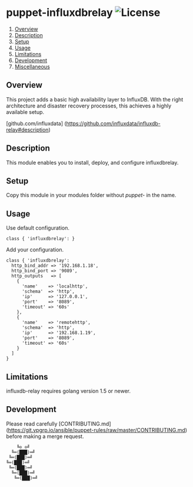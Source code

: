 # puppet-influxdbrelay ![License][license-img]

1. [Overview](#overview)
2. [Description](#module-description)
3. [Setup](#setup)
4. [Usage](#usage)
5. [Limitations](#limitations)
6. [Development](#development)
7. [Miscellaneous](#miscellaneous)

## Overview

This project adds a basic high availability layer to InfluxDB.
With the right architecture  and  disaster recovery processes,  this achieves a
highly available setup.

[github.com/influxdata]
(https://github.com/influxdata/influxdb-relay#description)

## Description

This module enables you to install, deploy, and configure influxdbrelay.

## Setup

Copy this module in your modules folder without *puppet-* in the name.

## Usage

Use default configuration.

```puppet
class { 'influxdbrelay': }
```

Add your configuration.

```puppet
class { 'influxdbrelay':
  http_bind_addr => '192.168.1.18',
  http_bind_port => '9089',
  http_outputs   => [
    {
      'name'    => 'localhttp',
      'schema'  => 'http',
      'ip'      => '127.0.0.1',
      'port'    => '8089',
      'timeout' => '60s'
    },
    {
      'name'    => 'remotehttp',
      'schema'  => 'http',
      'ip'      => '192.168.1.19',
      'port'    => '8089',
      'timeout' => '60s'
    }
  ]
}
```

## Limitations

influxdb-relay requires golang version 1.5 or newer.

## Development

Please read carefully [CONTRIBUTING.md]
(https://git.vpgrp.io/ansible/puppet-rules/raw/master/CONTRIBUTING.md)
before making a merge request.

```
    ╚⊙ ⊙╝
  ╚═(███)═╝
 ╚═(███)═╝
╚═(███)═╝
 ╚═(███)═╝
  ╚═(███)═╝
   ╚═(███)═╝
```

[license-img]: https://img.shields.io/badge/license-Apache-blue.svg
